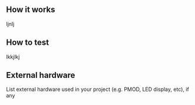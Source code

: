 <!---

This file is used to generate your project datasheet. Please fill in the information below and delete any unused
sections.

You can also include images in this folder and reference them in the markdown. Each image must be less than
512 kb in size, and the combined size of all images must be less than 1 MB.
-->

## How it works

ljnlj

## How to test

lkkjlkj

## External hardware

List external hardware used in your project (e.g. PMOD, LED display, etc), if any
